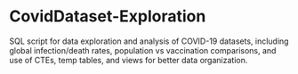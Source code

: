 # CovidDataset-Exploration
SQL script for data exploration and analysis of COVID-19 datasets, including global infection/death rates, population vs vaccination comparisons, and use of CTEs, temp tables, and views for better data organization.

